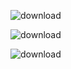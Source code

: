 ![download](https://user-images.githubusercontent.com/61268484/84500989-9ff8f980-ac40-11ea-87cd-1dd6b3ef67c5.png)

![download](https://user-images.githubusercontent.com/61268484/84501135-e77f8580-ac40-11ea-94b2-b04ee7930f43.png)

![download](https://user-images.githubusercontent.com/61268484/84501248-231a4f80-ac41-11ea-973c-df599e809ac9.png)


